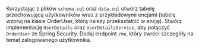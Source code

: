 Korzystając z plików `schema.sql` oraz `data.sql` utwórz tabelę przechowującą użytkowników wraz z przykładowymi
encjami (tabelę wzoruj na klasie OrderUser, którą należy przekształcić w encję). Stwórz implementację `UserDetails` oraz
`UserDetailsService`, aby połączyć `OrderUser` ze Spring Security. Dodaj endpoint `/me`, który zwróci szczegóły na temat
zalogowanego użytkownika.